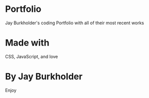 # Portfolio
Jay Burkholder's coding Portfolio with all of their most recent works

# Made with
CSS, JavaScript, and love

# By Jay Burkholder
Enjoy
